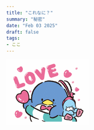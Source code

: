 ```yaml
---
title: "これなに？"
summary: "秘密"
date: "Feb 03 2025"
draft: false
tags: 
- ここ
---
```


![Penguin](./penguin.gif)